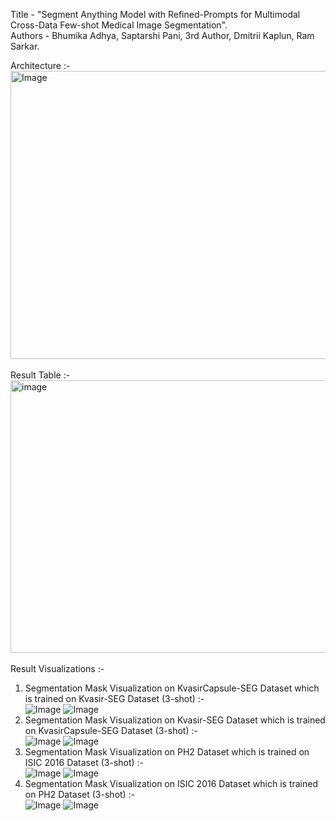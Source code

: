 Title - "Segment Anything Model with Refined-Prompts for Multimodal Cross-Data Few-shot Medical Image Segmentation". <br />
Authors - Bhumika Adhya, Saptarshi Pani, 3rd Author, Dmitrii Kaplun, Ram Sarkar. <br />

Architecture :- <br />
<img width="1167" height="461" alt="Image" src="https://github.com/user-attachments/assets/404c4d45-cdd6-4d0b-af95-7e7575950f9a" />
<br /><br />
Result Table :- <br />
<img width="812" height="436" alt="image" src="https://github.com/user-attachments/assets/d99efadf-88f8-4669-938b-f6ee17fae256" />
<br /><br />
Result Visualizations :- <br />
1. Segmentation Mask Visualization on KvasirCapsule-SEG Dataset which is trained on Kvasir-SEG Dataset (3-shot) :- <br />
![Image](https://github.com/user-attachments/assets/940874f9-060c-4316-ac6b-6ecdf6ae4d00)
![Image](https://github.com/user-attachments/assets/412398f7-1462-415d-975e-6d019cf1ddd9)
2. Segmentation Mask Visualization on Kvasir-SEG Dataset which is trained on KvasirCapsule-SEG Dataset (3-shot) :- <br />
![Image](https://github.com/user-attachments/assets/c6a0e649-6413-4cba-a0db-cd6dae885d33)
![Image](https://github.com/user-attachments/assets/b71c33b1-83f9-4e95-acd7-c46d889ead5b)
3. Segmentation Mask Visualization on PH2 Dataset which is trained on ISIC 2016 Dataset (3-shot) :- <br />
![Image](https://github.com/user-attachments/assets/616ce8a0-c831-41ee-a457-f80ed0e784a7)
![Image](https://github.com/user-attachments/assets/c6960e63-d74c-4f4e-8ac9-2dd03fc82eab)
4. Segmentation Mask Visualization on ISIC 2016 Dataset which is trained on PH2 Dataset (3-shot) :- <br />
![Image](https://github.com/user-attachments/assets/c30265de-3118-43b8-aab7-a56d60a33e45)
![Image](https://github.com/user-attachments/assets/380442ca-7d16-49a9-82d7-f2ed622bf17d)
